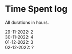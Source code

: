 # Time Spent log

All durations in hours.

29-11-2022: 2  
30-11-2022: 4  
01-12-2022: 3  
02-12-2022: ?  